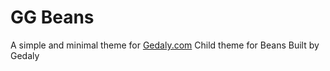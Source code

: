 # GG Beans

A simple and minimal theme for [Gedaly.com](https://gedaly.com)
Child theme for Beans
Built by Gedaly
